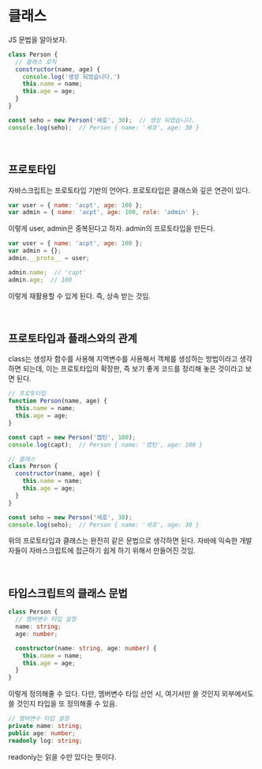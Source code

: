 # 클래스

JS 문법을 알아보자.

```js
class Person {
  // 클래스 로직
  constructor(name, age) {
    console.log('생성 되었습니다.')
    this.name = name;
    this.age = age;
  }
}

const seho = new Person('세호', 30);  // 생성 되었습니다.
console.log(seho);  // Person { name: '세호', age: 30 }
```

<br/>

## 프로토타입

자바스크립트는 프로토타입 기반의 언어다. 프로토타입은 클래스와 깊은 연관이 있다.

```js
var user = { name: 'acpt', age: 100 };
var admin = { name: 'acpt', age: 100, role: 'admin' };
```

이렇게 user, admin은 중복된다고 하자. admin의 프로토타입을 만든다.

```js
var user = { name: 'acpt', age: 100 };
var admin = {};
admin.__proto__ = user;

admin.name;  // 'capt'
admin.age;  // 100
```

이렇게 재활용할 수 있게 된다. 즉, 상속 받는 것임.

<br/>

## 프로토타입과 플래스와의 관계

class는 생성자 함수를 사용해 지역변수를 사용해서 객체를 생성하는 방법이라고 생각하면 되는데, 이는 프로토타입의 확장판, 즉 보기 좋게 코드를 정리해 놓은 것이라고 보면 된다.

```js
// 프로토타입
function Person(name, age) {
  this.name = name;
  this.age = age;
}

const capt = new Person('캡틴', 100);
console.log(capt);  // Person { name: '캡틴', age: 100 }

// 클래스
class Person {
  constructor(name, age) {
    this.name = name;
    this.age = age;
  }
}

const seho = new Person('세호', 30);
console.log(seho);  // Person { name: '세호', age: 30 }
```

위의 프로토타입과 클래스는 완전히 같은 문법으로 생각하면 된다. 자바에 익숙한 개발자들이 자바스크립트에 접근하기 쉽게 하기 위해서 만들어진 것임.

<br/>

## 타입스크립트의 클래스 문법

```typescript
class Person {
  // 멤버변수 타입 설정
  name: string;
  age: number;

  constructor(name: string, age: number) {
    this.name = name;
    this.age = age;
  }
}
```

이렇게 정의해줄 수 있다. 다만, 멤버변수 타입 선언 시, 여기서만 쓸 것인지 외부에서도 쓸 것인지 타입을 또 정의해줄 수 있음.

```typescript
// 멤버변수 타입 설정
private name: string;
public age: number;
readonly log: string;
```

readonly는 읽을 수만 있다는 뜻이다.